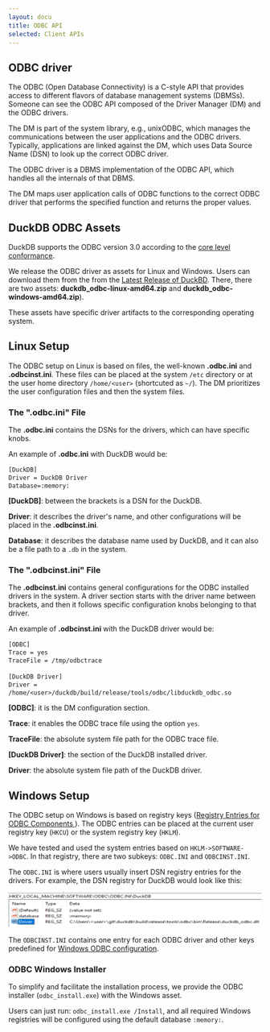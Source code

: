 ```yaml
---
layout: docu
title: ODBC API
selected: Client APIs
---
```

## ODBC driver
The ODBC (Open Database Connectivity) is a C-style API that provides access to different flavors of database management systems (DBMSs).
Someone can see the ODBC API composed of the Driver Manager (DM) and the ODBC drivers.

The DM is part of the system library, e.g., unixODBC, which manages the communications between the user applications and the ODBC drivers.
Typically, applications are linked against the DM, which uses Data Source Name (DSN) to look up the correct ODBC driver.
<!--- with dynamically linkage call the ODBC driver. -->

The ODBC driver is a DBMS implementation of the ODBC API, which handles all the internals of that DBMS.

The DM maps user application calls of ODBC functions to the correct ODBC driver that performs the specified function and returns the proper values.

## DuckDB ODBC Assets

DuckDB supports the ODBC version 3.0 according to the [core level conformance](https://docs.microsoft.com/en-us/sql/odbc/reference/develop-app/core-interface-conformance?view=sql-server-ver15). 

We release the ODBC driver as assets for Linux and Windows.
Users can download them from the from the [Latest Release of DuckBD](https://github.com/duckdb/duckdb/releases).
There, there are two assets: **duckdb\_odbc-linux-amd64.zip** and **duckdb\_odbc-windows-amd64.zip**).

These assets have specific driver artifacts to the corresponding operating system.

## Linux Setup
The ODBC setup on Linux is based on files, the well-known **.odbc.ini** and **.odbcinst.ini**.
These files can be placed at the system `/etc` directory or at the user home directory `/home/<user>` (shortcuted as `~/`).
The DM prioritizes the user configuration files and then the system files.

### The ".odbc.ini" File

The **.odbc.ini** contains the DSNs for the drivers, which can have specific knobs.

An example of **.odbc.ini** with DuckDB would be:

```
[DuckDB]
Driver = DuckDB Driver
Database=:memory:
```

**[DuckDB]**: between the brackets is a DSN for the DuckDB.

**Driver**: it describes the driver's name, and other configurations will be placed in the **.odbcinst.ini**.

**Database**: it describes the database name used by DuckDB, and it can also be a file path to a `.db` in the system.

### The ".odbcinst.ini" File

The **.odbcinst.ini** contains general configurations for the ODBC installed drivers in the system.
A driver section starts with the driver name between brackets, and then it follows specific configuration knobs belonging to that driver.

An example of **.odbcinst.ini** with the DuckDB driver would be:

```
[ODBC]
Trace = yes
TraceFile = /tmp/odbctrace

[DuckDB Driver]
Driver = /home/<user>/duckdb/build/release/tools/odbc/libduckdb_odbc.so
```


**[ODBC]**: it is the DM configuration section.

**Trace**: it enables the ODBC trace file using the option `yes`.

**TraceFile**: the absolute system file path for the ODBC trace file.


**[DuckDB Driver]**: the section of the DuckDB installed driver.

**Driver**: the absolute system file path of the DuckDB driver. 



## Windows Setup
The ODBC setup on Windows is based on registry keys ([Registry Entries for ODBC Components
](https://docs.microsoft.com/en-us/sql/odbc/reference/install/registry-entries-for-odbc-components?view=sql-server-ver15)).
The ODBC entries can be placed at the current user registry key (`HKCU`) or the system registry key (`HKLM`).

We have tested and used the system entries based on `HKLM->SOFTWARE->ODBC`.
In that registry, there are two subkeys: `ODBC.INI` and `ODBCINST.INI`.

The `ODBC.INI` is where users usually insert DSN registry entries for the drivers.
For example, the DSN registry for DuckDB would look like this:

![`HKLM->SOFTWARE->ODBC->ODBC.INI->DuckDB`](/images/blog/odbc/odbc_ini-registry-entry.png)


The `ODBCINST.INI` contains one entry for each ODBC driver and other keys predefined for [Windows ODBC configuration](https://docs.microsoft.com/en-us/sql/odbc/reference/install/registry-entries-for-odbc-components?view=sql-server-ver15).

### ODBC Windows Installer

To simplify and facilitate the installation process, we provide the ODBC installer (`odbc_install.exe`) with the Windows asset.

Users can just run: `odbc_install.exe /Install`, and all required Windows registries will be configured using the default database `:memory:`.


